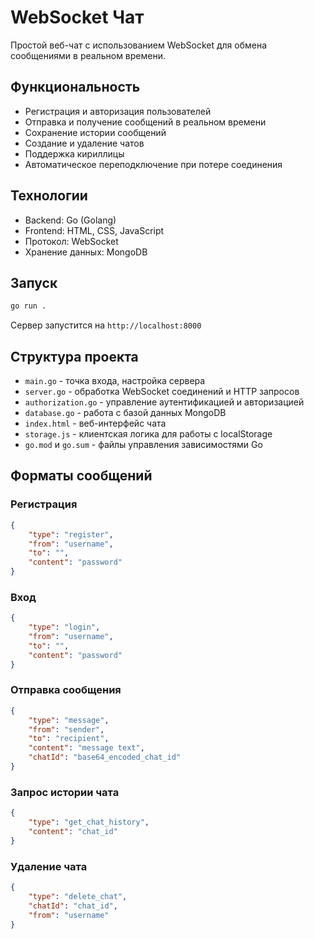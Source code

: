 # WebSocket Чат

Простой веб-чат с использованием WebSocket для обмена сообщениями в реальном времени.

## Функциональность

- Регистрация и авторизация пользователей
- Отправка и получение сообщений в реальном времени
- Сохранение истории сообщений
- Создание и удаление чатов
- Поддержка кириллицы
- Автоматическое переподключение при потере соединения

## Технологии

- Backend: Go (Golang)
- Frontend: HTML, CSS, JavaScript
- Протокол: WebSocket
- Хранение данных: MongoDB

## Запуск

```bash
go run .
```

Сервер запустится на `http://localhost:8000`

## Структура проекта

- `main.go` - точка входа, настройка сервера
- `server.go` - обработка WebSocket соединений и HTTP запросов
- `authorization.go` - управление аутентификацией и авторизацией
- `database.go` - работа с базой данных MongoDB
- `index.html` - веб-интерфейс чата
- `storage.js` - клиентская логика для работы с localStorage
- `go.mod` и `go.sum` - файлы управления зависимостями Go

## Форматы сообщений

### Регистрация
```json
{
    "type": "register",
    "from": "username",
    "to": "",
    "content": "password"
}
```

### Вход
```json
{
    "type": "login",
    "from": "username",
    "to": "",
    "content": "password"
}
```

### Отправка сообщения
```json
{
    "type": "message",
    "from": "sender",
    "to": "recipient",
    "content": "message text",
    "chatId": "base64_encoded_chat_id"
}
```

### Запрос истории чата
```json
{
    "type": "get_chat_history",
    "content": "chat_id"
}
```

### Удаление чата
```json
{
    "type": "delete_chat",
    "chatId": "chat_id",
    "from": "username"
}
```
